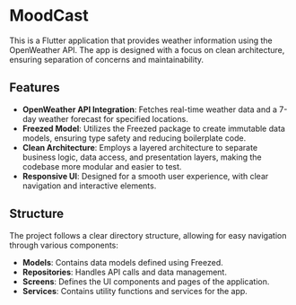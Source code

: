 # MoodCast

This is a Flutter application that provides weather information using the OpenWeather API. The app is designed with a focus on clean architecture, ensuring separation of concerns and maintainability.

## Features
- **OpenWeather API Integration**: Fetches real-time weather data and a 7-day weather forecast for specified locations.
- **Freezed Model**: Utilizes the Freezed package to create immutable data models, ensuring type safety and reducing boilerplate code.
- **Clean Architecture**: Employs a layered architecture to separate business logic, data access, and presentation layers, making the codebase more modular and easier to test.
- **Responsive UI**: Designed for a smooth user experience, with clear navigation and interactive elements.

## Structure
The project follows a clear directory structure, allowing for easy navigation through various components:
- **Models**: Contains data models defined using Freezed.
- **Repositories**: Handles API calls and data management.
- **Screens**: Defines the UI components and pages of the application.
- **Services**: Contains utility functions and services for the app.
